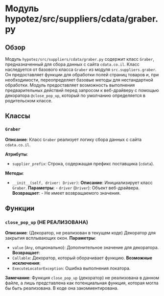# Модуль hypotez/src/suppliers/cdata/graber.py

## Обзор

Модуль `hypotez/src/suppliers/cdata/graber.py` содержит класс `Graber`, предназначенный для сбора данных с сайта `cdata.co.il`. Класс наследуется от базового класса `Graber` из модуля `src.suppliers.graber`. Он предоставляет функции для обработки полей страниц товаров и, при необходимости, переопределяет базовые методы для нестандартной обработки.  Модуль предоставляет возможность выполнения предварительных действий перед запросом к веб-драйверу с помощью декоратора `@close_pop_up`, который по умолчанию определяется в родительском классе.


## Классы

### `Graber`

**Описание**: Класс `Graber` реализует логику сбора данных с сайта `cdata.co.il`.

**Атрибуты**:

- `supplier_prefix`: Строка, содержащая префикс поставщика (`cdata`).

**Методы**:

- `__init__(self, driver: Driver)`:
    **Описание**: Инициализирует класс `Graber`.
    **Параметры**:
        - `driver` (`Driver`): Объект веб-драйвера.
    **Возвращает**:
        - Не имеет возвращаемого значения.


## Функции

###  `close_pop_up` (НЕ РЕАЛИЗОВАНА)

**Описание**:  (Декоратор, не реализован в текущем коде) Декоратор для закрытия всплывающих окон.
**Параметры**:
  - `value` (`Any`, опционально): Дополнительное значение для декоратора.
**Возвращает**:
  - `Callable`: Декоратор, который оборачивает функцию.
**Возможные исключения**:
  - `ExecuteLocatorException`: Ошибка выполнения локатора.


**Замечание**:
Функция `close_pop_up` (декоратор) не реализована в данном файле, а лишь представлена как потенциальная функция, которая могла бы быть реализована.  В коде она закомментирована.